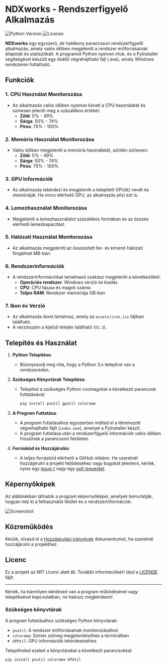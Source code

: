# NDXworks - Rendszerfigyelő Alkalmazás
![Python Version](https://img.shields.io/badge/python-3.6%2B-blue)
![License](https://img.shields.io/badge/license-MIT-green)



**NDXworks** egy egyszerű, de hatékony parancssori rendszerfigyelő alkalmazás, amely valós időben megjeleníti a rendszer erőforrásainak állapotát és statisztikáit. A programot Python nyelven írtuk, és a PyInstaller segítségével készült egy önálló végrehajtható fájl (.exe), amely Windows rendszeren futtatható.

## Funkciók

### 1. CPU Használat Monitorozása
- Az alkalmazás valós időben nyomon követi a CPU használatát és színesen jeleníti meg a százalékos értéket:
  - **Zöld**: 0% - 49%
  - **Sárga**: 50% - 74%
  - **Piros**: 75% - 100%

### 2. Memória Használat Monitorozása
- Valós időben megjeleníti a memória használatát, szintén színesen:
  - **Zöld**: 0% - 49%
  - **Sárga**: 50% - 74%
  - **Piros**: 75% - 100%

### 3. GPU Információk
- Az alkalmazás lekérdezi és megjeleníti a telepített GPU(k) nevét és memóriáját. Ha nincs elérhető GPU, az alkalmazás jelzi ezt is.

### 4. Lemezhasználat Monitorozása
- Megjeleníti a lemezhasználatot százalékos formában és az összes elérhető lemezkapacitást.

### 5. Hálózati Használat Monitorozása
- Az alkalmazás megjeleníti az összesített be- és kimenő hálózati forgalmat MB-ban.

### 6. Rendszerinformációk
- A rendszerinformációkat tartalmazó szakasz megjeleníti a következőket:
  - **Operációs rendszer**: Windows verzió és kiadás
  - **CPU**: CPU típusa és magok száma
  - **Teljes RAM**: Rendszer memóriája GB-ban

### 7. Ikon és Verzió
- Az alkalmazás ikont tartalmaz, amely az `assets/icon.ico` fájlban található.
- A verziószám a kijelző tetején található (`V1.3`).

## Telepítés és Használat

1. **Python Telepítése**: 
   - Bizonyosodj meg róla, hogy a Python 3.x telepítve van a rendszereden.

2. **Szükséges Könyvtárak Telepítése**:
   - Telepítsd a szükséges Python csomagokat a következő parancsok futtatásával:
     ```bash
     pip install psutil gputil colorama
     ```

3. **A Program Futtatása**:
   - A program futtatásához egyszerűen indítsd el a létrehozott végrehajtható fájlt (`index.exe`), amelyet a PyInstaller készít.
   - A program futtatása után a rendszerfigyelő információk valós időben frissülnek a parancssori felületen.

4. **Forráskód és Hozzájárulás**:
   - A teljes forráskód elérhető a GitHub oldalon. Ha szeretnél hozzájárulni a projekt fejlődéséhez vagy bugokat jelenteni, kérlek, nyiss egy [issue-t](https://github.com/username/ndxworks/issues) vagy egy [pull requestet](https://github.com/username/ndxworks/pulls).

## Képernyőképek

Az alábbiakban láthatók a program képernyőképei, amelyek bemutatják, hogyan néz ki a felhasználói felület és a rendszerinformációk:

![Screenshot](assets/screenshot.png)

## Közreműködés

Kérjük, olvasd el a [Hozzájárulási irányelvek](CONTRIBUTING.md) dokumentumot, ha szeretnél hozzájárulni a projekthez.

## Licenc

Ez a projekt az MIT Licenc alatt áll. További információkért lásd a [LICENSE](LICENSE) fájlt.

---

Kérlek, ha bármilyen kérdésed van a program működésével vagy telepítésével kapcsolatban, ne habozz megkérdezni!


### Szükséges könyvtárak

A program futtatásához szükséges Python könyvtárak:
- `psutil`: A rendszer erőforrásainak monitorozásához
- `colorama`: Színes szöveg megjelenítéséhez a terminálban
- `GPUtil`: GPU információk lekérdezéséhez

Telepítheted ezeket a könyvtárakat a következő parancsokkal:

```bash
pip install psutil colorama GPUtil
